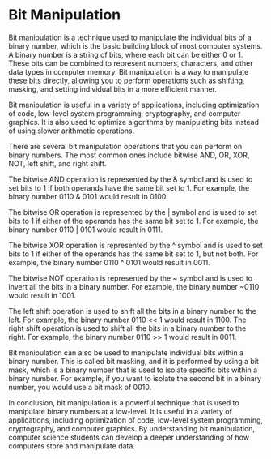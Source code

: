 # Bit Manipulation

Bit manipulation is a technique used to manipulate the individual bits of a binary number, which is the basic building block of most computer systems. A binary number is a string of bits, where each bit can be either 0 or 1. These bits can be combined to represent numbers, characters, and other data types in computer memory. Bit manipulation is a way to manipulate these bits directly, allowing you to perform operations such as shifting, masking, and setting individual bits in a more efficient manner.

Bit manipulation is useful in a variety of applications, including optimization of code, low-level system programming, cryptography, and computer graphics. It is also used to optimize algorithms by manipulating bits instead of using slower arithmetic operations.

There are several bit manipulation operations that you can perform on binary numbers. The most common ones include bitwise AND, OR, XOR, NOT, left shift, and right shift.

The bitwise AND operation is represented by the & symbol and is used to set bits to 1 if both operands have the same bit set to 1. For example, the binary number 0110 & 0101 would result in 0100.

The bitwise OR operation is represented by the | symbol and is used to set bits to 1 if either of the operands has the same bit set to 1. For example, the binary number 0110 | 0101 would result in 0111.

The bitwise XOR operation is represented by the ^ symbol and is used to set bits to 1 if either of the operands has the same bit set to 1, but not both. For example, the binary number 0110 ^ 0101 would result in 0011.

The bitwise NOT operation is represented by the ~ symbol and is used to invert all the bits in a binary number. For example, the binary number ~0110 would result in 1001.

The left shift operation is used to shift all the bits in a binary number to the left. For example, the binary number 0110 << 1 would result in 1100. The right shift operation is used to shift all the bits in a binary number to the right. For example, the binary number 0110 >> 1 would result in 0011.

Bit manipulation can also be used to manipulate individual bits within a binary number. This is called bit masking, and it is performed by using a bit mask, which is a binary number that is used to isolate specific bits within a binary number. For example, if you want to isolate the second bit in a binary number, you would use a bit mask of 0010.

In conclusion, bit manipulation is a powerful technique that is used to manipulate binary numbers at a low-level. It is useful in a variety of applications, including optimization of code, low-level system programming, cryptography, and computer graphics. By understanding bit manipulation, computer science students can develop a deeper understanding of how computers store and manipulate data.
